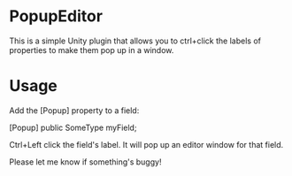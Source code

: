 # PopupEditor
This is a simple Unity plugin that allows you to ctrl+click the labels of properties to make them pop up in a window.

# Usage
Add the [Popup] property to a field:

[Popup]
public SomeType myField;

Ctrl+Left click the field's label. It will pop up an editor window for that field. 


Please let me know if something's buggy!
